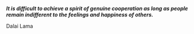 _**It is difficult to achieve a spirit of genuine cooperation as long as people remain indifferent to the feelings and happiness of others.**_

Dalai Lama